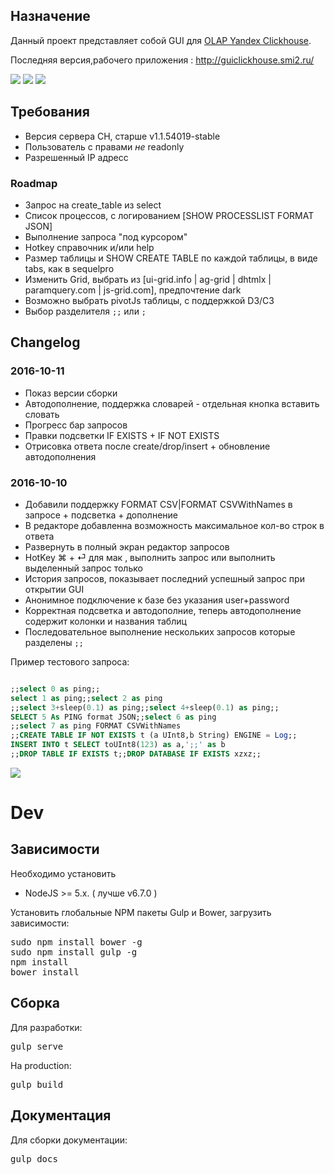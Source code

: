 ## Назначение
Данный проект представляет собой GUI для [OLAP Yandex Clickhouse](https://github.com/yandex/ClickHouse).

Последняя версия,рабочего приложения : http://guiclickhouse.smi2.ru/


![](https://raw.githubusercontent.com/smi2/clickhouse-frontend/master/media/screen1.png)
![](https://raw.githubusercontent.com/smi2/clickhouse-frontend/master/media/screen2.png)
![](https://raw.githubusercontent.com/smi2/clickhouse-frontend/master/media/screen3.png)


## Требования 
* Версия сервера CH, старше  v1.1.54019-stable
* Пользователь с правами _не_ readonly 
* Разрешенный IP адресс



### Roadmap

* Запрос на create_table из select
* Список процессов, с логированием [SHOW PROCESSLIST FORMAT JSON]
* Выполнение запроса "под курсором"  
* Hotkey справочник и/или help 
* Размер таблицы и SHOW CREATE TABLE по каждой таблицы, в виде tabs, как в sequelpro
* Изменить Grid, выбрать из [ui-grid.info | ag-grid | dhtmlx | paramquery.com | js-grid.com], предпочтение dark
* Возможно выбрать pivotJs таблицы,  c поддержкой D3/C3
* Выбор разделителя `;;` или `;`




## Changelog 

### 2016-10-11
* Показ версии сборки
* Автодополнение, поддержка словарей - отдельная кнопка вставить словать
* Прогресс бар запросов
* Правки подсветки IF EXISTS + IF NOT EXISTS
* Отрисовка ответа после create/drop/insert + обновление автодополнения

### 2016-10-10
* Добавили поддержку FORMAT CSV|FORMAT CSVWithNames в запросе + подсветка + дополнение
* В редакторе добавленна возможность максимальное кол-во строк в ответа
* Развернуть в полный экран редактор запросов 
* HotKey ⌘ + ⏎ для мак , выполнить запрос или выполнить выделенный запрос только 
* История запросов, показывает последний успешный запрос при открытии GUI 
* Анонимное подключение к базе без указания user+password  
* Корректная подсветка и автодополние, теперь автодополнение содержит колонки и названия таблиц
* Последовательное выполнение нескольких запросов которые разделены `;;`



Пример тестового запроса: 
```sql

;;select 0 as ping;;
select 1 as ping;;select 2 as ping
;;select 3+sleep(0.1) as ping;;select 4+sleep(0.1) as ping;;
SELECT 5 As PING format JSON;;select 6 as ping
;;select 7 as ping FORMAT CSVWithNames
;;CREATE TABLE IF NOT EXISTS t (a UInt8,b String) ENGINE = Log;;
INSERT INTO t SELECT toUInt8(123) as a,';;' as b  
;;DROP TABLE IF EXISTS t;;DROP DATABASE IF EXISTS xzxz;;

```
![](https://api.monosnap.com/rpc/file/download?id=ky5h5tQoubjbZa01N8FV08qVxqD8xa)


# Dev

## Зависимости
Необходимо установить
* NodeJS >= 5.x. ( лучше v6.7.0 )

Установить глобальные NPM пакеты Gulp и Bower, загрузить зависимости:
<pre>
sudo npm install bower -g
sudo npm install gulp -g
npm install
bower install
</pre>

## Сборка
Для разработки:
<pre>
gulp serve
</pre>
На production:
<pre>
gulp build
</pre>

## Документация
Для сборки документации:
<pre>
gulp docs
</pre>
